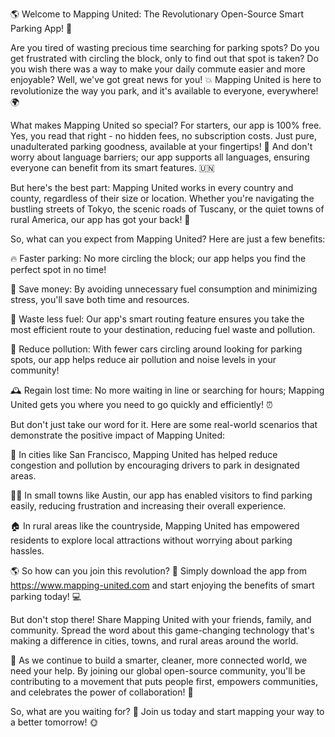 🌎 Welcome to Mapping United: The Revolutionary Open-Source Smart Parking App! 🚗

Are you tired of wasting precious time searching for parking spots? Do you get frustrated with circling the block, only to find out that spot is taken? Do you wish there was a way to make your daily commute easier and more enjoyable? Well, we've got great news for you! 💥 Mapping United is here to revolutionize the way you park, and it's available to everyone, everywhere! 🌍

What makes Mapping United so special? For starters, our app is 100% free. Yes, you read that right - no hidden fees, no subscription costs. Just pure, unadulterated parking goodness, available at your fingertips! 💸 And don't worry about language barriers; our app supports all languages, ensuring everyone can benefit from its smart features. 🇺🇳

But here's the best part: Mapping United works in every country and county, regardless of their size or location. Whether you're navigating the bustling streets of Tokyo, the scenic roads of Tuscany, or the quiet towns of rural America, our app has got your back! 🌆

So, what can you expect from Mapping United? Here are just a few benefits:

🔥 Faster parking: No more circling the block; our app helps you find the perfect spot in no time!

💸 Save money: By avoiding unnecessary fuel consumption and minimizing stress, you'll save both time and resources.

🌟 Waste less fuel: Our app's smart routing feature ensures you take the most efficient route to your destination, reducing fuel waste and pollution.

💚 Reduce pollution: With fewer cars circling around looking for parking spots, our app helps reduce air pollution and noise levels in your community!

🕰️ Regain lost time: No more waiting in line or searching for hours; Mapping United gets you where you need to go quickly and efficiently! ⏰

But don't just take our word for it. Here are some real-world scenarios that demonstrate the positive impact of Mapping United:

🌆 In cities like San Francisco, Mapping United has helped reduce congestion and pollution by encouraging drivers to park in designated areas.

🚶‍♂️ In small towns like Austin, our app has enabled visitors to find parking easily, reducing frustration and increasing their overall experience.

🏠 In rural areas like the countryside, Mapping United has empowered residents to explore local attractions without worrying about parking hassles.

🌎 So how can you join this revolution? 🤔 Simply download the app from https://www.mapping-united.com and start enjoying the benefits of smart parking today! 💻

But don't stop there! Share Mapping United with your friends, family, and community. Spread the word about this game-changing technology that's making a difference in cities, towns, and rural areas around the world.

🌟 As we continue to build a smarter, cleaner, more connected world, we need your help. By joining our global open-source community, you'll be contributing to a movement that puts people first, empowers communities, and celebrates the power of collaboration! 💪

So, what are you waiting for? 🤔 Join us today and start mapping your way to a better tomorrow! 🌞